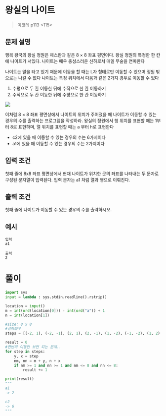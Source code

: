 # 왕실의 나이트

> 이코테 p113 <115>

## 문제 설명

행복 왕국의 왕실 정원은 체스판과 같은 8 × 8 좌표 평면이다. 왕실 정원의 특정한 한 칸에 나이트가 서있다.
나이트는 매우 충성스러운 신하로서 매일 무술을 연마한다

나이트는 말을 타고 있기 때문에 이동을 할 때는 L자 형태로만 이동할 수 있으며 정원 밖으로는 나갈 수 없다
나이트는 특정 위치에서 다음과 같은 2가지 경우로 이동할 수 있다

1. 수평으로 두 칸 이동한 뒤에 수직으로 한 칸 이동하기
2. 수직으로 두 칸 이동한 뒤에 수평으로 한 칸 이동하기

<img src="https://velog.velcdn.com/images%2Fsuzieep%2Fpost%2Fc01d7972-7c64-400b-a07c-664bb10ebc88%2Fimage.png" />

이처럼 8 × 8 좌표 평면상에서 나이트의 위치가 주어졌을 때 나이트가 이동할 수 있는 경우의 수를 출력하는
프로그램을 작성하라. 왕실의 정원에서 행 위치를 표현할 때는 1부터 8로 표현하며, 열 위치를 표현할 때는
a 부터 h로 표현한다

- c2에 있을 때 이동할 수 있는 경우의 수는 6가지이다
- a1에 있을 때 이동할 수 있는 경우의 수는 2가지이다

## 입력 조건

첫째 줄에 8x8 좌표 평면상에서 현재 나이트가 위치한 곳의 좌표를 나타내는 두 문자로 구성된 문자열이 입력된다. 입력 문자는 a1 처럼 열과 행으로 이뤄진다.

## 출력 조건

첫째 줄에 나이트가 이동할 수 있는 경우의 수를 출력하시오.

## 예시

```
입력
a1

출력
2
```

# 풀이

```python
import sys
input = lambda : sys.stdin.readline().rstrip()

location = input()
m = int(ord(location[0])) - int(ord("a")) + 1
n = int(location[1])

#size: 8 x 8
#상하좌우
steps = [(-2, 1), (-2, -1), (2, 1), (2, -1), (1, -2), (-1, -2), (1, 2), (-1, 2)]

result = 0
#한번의 이동만 보면 되는 문제..
for step in steps:
    y, x = step
    nm, nn = m + y, n + x
    if nm >= 1 and nn >= 1 and nm <= 8 and nn <= 8:
        result += 1

print(result)
"""
a1
-> 2

c2
-> 6
"""
```
